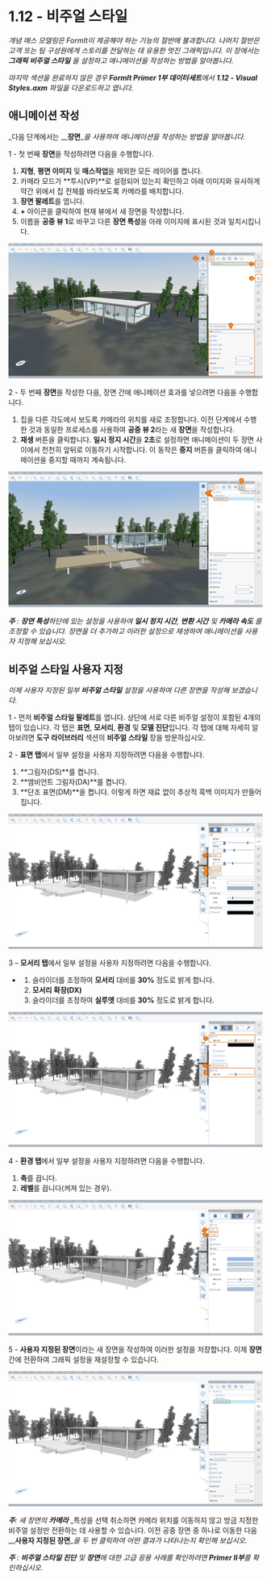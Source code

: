 # 1.12 - 비주얼 스타일

_개념 매스 모델링은 FormIt이 제공해야 하는 기능의 절반에 불과합니다. 나머지 절반은 고객 또는 팀 구성원에게 스토리를 전달하는 데 유용한 멋진 그래픽입니다. 이 장에서는_ _**그래픽 비주얼 스타일**_ _을 설정하고 애니메이션을 작성하는 방법을 알아봅니다._

_마지막 섹션을 완료하지 않은 경우_ _**FormIt Primer 1부 데이터세트**에서_ _**1.12 - Visual Styles.axm**_ _파일을 다운로드하고 엽니다._

## **애니메이션 작성**

_다음 단계에서는 __**장면**__을 사용하여 애니메이션을 작성하는 방법을 알아봅니다._

1 - 첫 번째 **장면**을 작성하려면 다음을 수행합니다.

1. **지형**, **평면 이미지** 및 **매스작업**을 제외한 모든 레이어를 켭니다.
2. 카메라 모드가 **투시(VP)**로 설정되어 있는지 확인하고 아래 이미지와 유사하게 약간 위에서 집 전체를 바라보도록 카메라를 배치합니다.
3. **장면 팔레트**를 엽니다.
4. **+** 아이콘을 클릭하여 현재 뷰에서 새 장면을 작성합니다.
5. 이름을 **공중 뷰 1**로 바꾸고 다른 **장면 특성**을 아래 이미지에 표시된 것과 일치시킵니다.

![](<../../.gitbook/assets/0 (17) (1).png>)

2 - 두 번째 **장면**을 작성한 다음, 장면 간에 애니메이션 효과를 넣으려면 다음을 수행합니다.

1. 집을 다른 각도에서 보도록 카메라의 위치를 새로 조정합니다. 이전 단계에서 수행한 것과 동일한 프로세스를 사용하여 **공중 뷰 2**라는 새 **장면**을 작성합니다.
2. **재생** 버튼을 클릭합니다. **일시 정지 시간**을 **2초**로 설정하면 애니메이션이 두 장면 사이에서 천천히 앞뒤로 이동하기 시작합니다. 이 동작은 **중지** 버튼을 클릭하여 애니메이션을 중지할 때까지 계속됩니다.

![](<../../.gitbook/assets/1 (12) (1).png>)

_**주**_ _:_ _**장면 특성**하단에 있는 설정을 사용하여_ _**일시 정지 시간**,_ _**변환 시간** 및_ _**카메라 속도**_ _를 조정할 수 있습니다. 장면을 더 추가하고 이러한 설정으로 재생하여 애니메이션을 사용자 지정해 보십시오._

## **비주얼 스타일 사용자 지정**

_이제 사용자 지정된 일부 **비주얼 스타일** 설정을 사용하여 다른 장면을 작성해 보겠습니다._

1 - 먼저 **비주얼 스타일 팔레트**를 엽니다. 상단에 서로 다른 비주얼 설정이 포함된 4개의 탭이 있습니다. 각 탭은 **표면**, **모서리**, **환경** 및 **모델 진단**입니다. 각 탭에 대해 자세히 알아보려면 **도구 라이브러리** 섹션의 **비주얼 스타일** 장을 방문하십시오.

2 - **표면 탭**에서 일부 설정을 사용자 지정하려면 다음을 수행합니다.

1. **그림자(DS)**를 켭니다.
2. **앰비언트 그림자(DA)**를 켭니다.
3. **단조 표면(DM)**을 켭니다. 이렇게 하면 재료 없이 추상적 흑백 이미지가 만들어집니다.

![](<../../.gitbook/assets/2 (20) (1).png>)

3 – **모서리 탭**에서 일부 설정을 사용자 지정하려면 다음을 수행합니다.

*
   1. 슬라이더를 조정하여 **모서리** 대비를 **30%** 정도로 밝게 합니다.
   2. **모서리 확장(DX)**
   3. 슬라이더를 조정하여 **실루엣** 대비를 **30%** 정도로 밝게 합니다.

![](<../../.gitbook/assets/3 (11) (1).png>)

4 - **환경 탭**에서 일부 설정을 사용자 지정하려면 다음을 수행합니다.

1. **축**를 끕니다.
2. **레벨**를 끕니다(켜져 있는 경우).

![](<../../.gitbook/assets/4 (8) (2).png>)

5 - **사용자 지정된 장면**이라는 새 장면을 작성하여 이러한 설정을 저장합니다. 이제 **장면** 간에 전환하여 그래픽 설정을 재설정할 수 있습니다.

![](<../../.gitbook/assets/5 (6) (1).png>)

_**주**: 새 장면의_ _**카메라**_ _특성을 선택 취소하면 카메라 위치를 이동하지 않고 방금 지정한 비주얼 설정만 전환하는 데 사용할 수 있습니다. 이전 공중 장면 중 하나로 이동한 다음 __**사용자 지정된 장면**__을 두 번 클릭하여 어떤 결과가 나타나는지 확인해 보십시오._

_**주**_ _:_ _**비주얼 스타일 진단**_ _및_ _**장면**에 대한 고급 응용 사례를 확인하려면_ _**Primer II부**를 확인하십시오._
